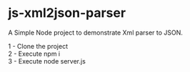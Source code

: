 # js-xml2json-parser
A Simple Node project to demonstrate Xml parser to JSON.


1 - Clone the project<br />
2 - Execute npm i<br />
3 - Execute node server.js<br />
